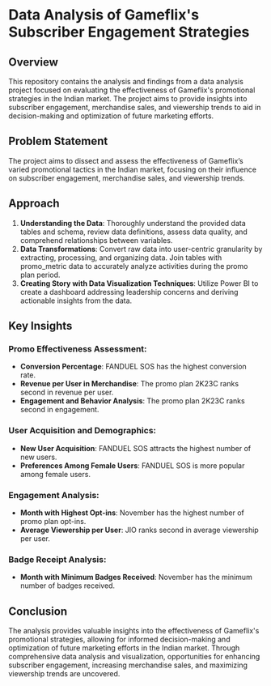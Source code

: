 # Data Analysis of Gameflix's Subscriber Engagement Strategies

## Overview
This repository contains the analysis and findings from a data analysis project focused on evaluating the effectiveness of Gameflix's promotional strategies in the Indian market. The project aims to provide insights into subscriber engagement, merchandise sales, and viewership trends to aid in decision-making and optimization of future marketing efforts.

## Problem Statement
The project aims to dissect and assess the effectiveness of Gameflix’s varied promotional tactics in the Indian market, focusing on their influence on subscriber engagement, merchandise sales, and viewership trends.

## Approach
1. **Understanding the Data**: Thoroughly understand the provided data tables and schema, review data definitions, assess data quality, and comprehend relationships between variables.
2. **Data Transformations**: Convert raw data into user-centric granularity by extracting, processing, and organizing data. Join tables with promo_metric data to accurately analyze activities during the promo plan period.
3. **Creating Story with Data Visualization Techniques**: Utilize Power BI to create a dashboard addressing leadership concerns and deriving actionable insights from the data.

## Key Insights
### Promo Effectiveness Assessment:
- **Conversion Percentage**: FANDUEL SOS has the highest conversion rate.
- **Revenue per User in Merchandise**: The promo plan 2K23C ranks second in revenue per user.
- **Engagement and Behavior Analysis**: The promo plan 2K23C ranks second in engagement.

### User Acquisition and Demographics:
- **New User Acquisition**: FANDUEL SOS attracts the highest number of new users.
- **Preferences Among Female Users**: FANDUEL SOS is more popular among female users.

### Engagement Analysis:
- **Month with Highest Opt-ins**: November has the highest number of promo plan opt-ins.
- **Average Viewership per User**: JIO ranks second in average viewership per user.

### Badge Receipt Analysis:
- **Month with Minimum Badges Received**: November has the minimum number of badges received.

## Conclusion
The analysis provides valuable insights into the effectiveness of Gameflix's promotional strategies, allowing for informed decision-making and optimization of future marketing efforts in the Indian market. Through comprehensive data analysis and visualization, opportunities for enhancing subscriber engagement, increasing merchandise sales, and maximizing viewership trends are uncovered.
